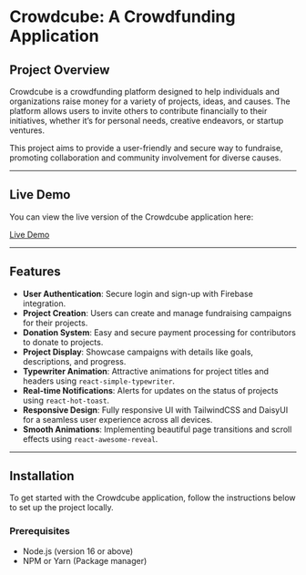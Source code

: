 # Crowdcube: A Crowdfunding Application

## Project Overview

Crowdcube is a crowdfunding platform designed to help individuals and organizations raise money for a variety of projects, ideas, and causes. The platform allows users to invite others to contribute financially to their initiatives, whether it’s for personal needs, creative endeavors, or startup ventures.

This project aims to provide a user-friendly and secure way to fundraise, promoting collaboration and community involvement for diverse causes.

---

## Live Demo

You can view the live version of the Crowdcube application here:

[Live Demo](https://your-live-link.com)

---

## Features

- **User Authentication**: Secure login and sign-up with Firebase integration.
- **Project Creation**: Users can create and manage fundraising campaigns for their projects.
- **Donation System**: Easy and secure payment processing for contributors to donate to projects.
- **Project Display**: Showcase campaigns with details like goals, descriptions, and progress.
- **Typewriter Animation**: Attractive animations for project titles and headers using `react-simple-typewriter`.
- **Real-time Notifications**: Alerts for updates on the status of projects using `react-hot-toast`.
- **Responsive Design**: Fully responsive UI with TailwindCSS and DaisyUI for a seamless user experience across all devices.
- **Smooth Animations**: Implementing beautiful page transitions and scroll effects using `react-awesome-reveal`.

---

## Installation

To get started with the Crowdcube application, follow the instructions below to set up the project locally.

### Prerequisites

- Node.js (version 16 or above)
- NPM or Yarn (Package manager)
